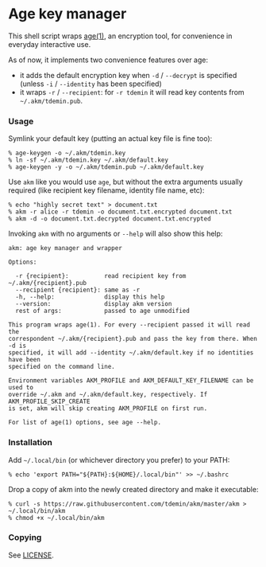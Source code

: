 # Age key manager

This shell script wraps [age(1)][age], an encryption tool, for convenience in
everyday interactive use.

As of now, it implements two convenience features over age:

+ it adds the default encryption key when `-d` / `--decrypt` is specified
(unless `-i` / `--identity` has been specified)
+ it wraps `-r` / `--recipient`: for `-r tdemin` it will read key contents from
`~/.akm/tdemin.pub`.

[age]: https://github.com/FiloSottile/age

### Usage

Symlink your default key (putting an actual key file is fine too):

```
% age-keygen -o ~/.akm/tdemin.key
% ln -sf ~/.akm/tdemin.key ~/.akm/default.key
% age-keygen -y -o ~/.akm/tdemin.pub ~/.akm/default.key
```

Use `akm` like you would use `age`, but without the extra arguments usually
required (like recipient key filename, identity file name, etc):

```
% echo "highly secret text" > document.txt
% akm -r alice -r tdemin -o document.txt.encrypted document.txt
% akm -d -o document.txt.decrypted document.txt.encrypted
```

Invoking `akm` with no arguments or `--help` will also show this help:

```
akm: age key manager and wrapper

Options:

  -r {recipient}:          read recipient key from ~/.akm/{recipient}.pub
  --recipient {recipient}: same as -r
  -h, --help:              display this help
  --version:               display akm version
  rest of args:            passed to age unmodified

This program wraps age(1). For every --recipient passed it will read the
correspondent ~/.akm/{recipient}.pub and pass the key from there. When -d is
specified, it will add --identity ~/.akm/default.key if no identities have been
specified on the command line.

Environment variables AKM_PROFILE and AKM_DEFAULT_KEY_FILENAME can be used to
override ~/.akm and ~/.akm/default.key, respectively. If AKM_PROFILE_SKIP_CREATE
is set, akm will skip creating AKM_PROFILE on first run.

For list of age(1) options, see age --help.
```

### Installation

Add `~/.local/bin` (or whichever directory you prefer) to your PATH:

```
% echo 'export PATH="${PATH}:${HOME}/.local/bin"' >> ~/.bashrc
```

Drop a copy of akm into the newly created directory and make it executable:

```
% curl -s https://raw.githubusercontent.com/tdemin/akm/master/akm > ~/.local/bin/akm
% chmod +x ~/.local/bin/akm
```

### Copying

See [LICENSE](LICENSE).

